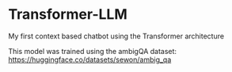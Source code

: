 # Transformer-LLM
My first context based chatbot using the Transformer architecture

This model was trained using the ambigQA dataset: https://huggingface.co/datasets/sewon/ambig_qa
